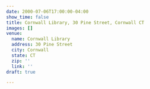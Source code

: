 ```yaml
---
date: 2000-07-06T17:00:00-04:00
show_time: false
title: Cornwall Library, 30 Pine Street, Cornwall CT
images: []
venue:
  name: Cornwall Library
  address: 30 Pine Street
  city: Cornwall
  state: CT
  zip: ''
  link: ''
draft: true

---
```

